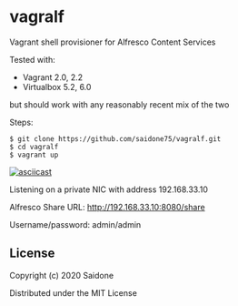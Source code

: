 # vagralf
Vagrant shell provisioner for Alfresco Content Services

Tested with:
- Vagrant 2.0, 2.2
- Virtualbox 5.2, 6.0

but should work with any reasonably recent mix of the two

Steps:
```console
$ git clone https://github.com/saidone75/vagralf.git
$ cd vagralf
$ vagrant up
```

[![asciicast](https://asciinema.org/a/295525.svg)](https://asciinema.org/a/295525)

Listening on a private NIC with address 192.168.33.10

Alfresco Share URL: http://192.168.33.10:8080/share

Username/password: admin/admin

## License
Copyright (c) 2020 Saidone

Distributed under the MIT License
